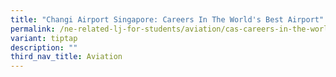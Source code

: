 ```yaml
---
title: "Changi Airport Singapore: Careers In The World's Best Airport"
permalink: /ne-related-lj-for-students/aviation/cas-careers-in-the-world-best-airport/
variant: tiptap
description: ""
third_nav_title: Aviation
---
```


